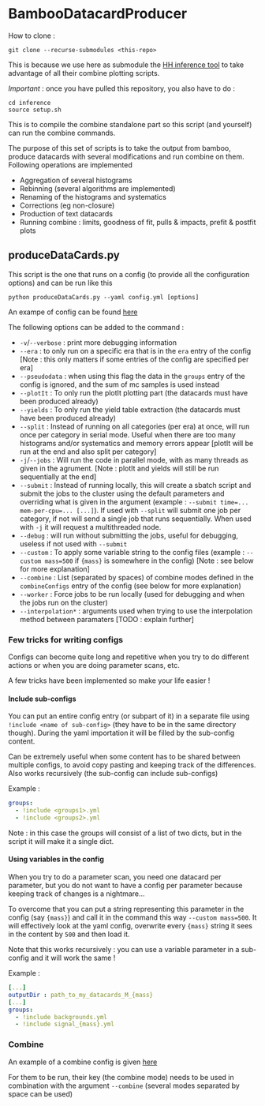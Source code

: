 # BambooDatacardProducer

How to clone : 
```
git clone --recurse-submodules <this-repo>
```
This is because we use here as submodule the [HH inference tool](https://gitlab.cern.ch/hh/tools/inference/) to take advantage of all their combine plotting scripts.

*Important* : once you have pulled this repository, you also have to do : 
```
cd inference
source setup.sh
``` 
This is to compile the combine standalone part so this script (and yourself) can run the combine commands.

The purpose of this set of scripts is to take the output from bamboo, produce datacards with several modifications and run combine on them.
Following operations are implemented
- Aggregation of several histograms
- Rebinning (several algorithms are implemented)
- Renaming of the histograms and systematics
- Corrections (eg non-closure)
- Production of text datacards
- Running combine : limits, goodness of fit, pulls & impacts, prefit & postfit plots

## produceDataCards.py ##

This script is the one that runs on a config (to provide all the configuration options) and can be run like this 
```
python produceDataCards.py --yaml config.yml [options]
```
An exampe of config can be found [here](config/datacard_example.yml)

The following options can be added to the command : 
- `-v`/`--verbose` : print more debugging information
- `--era` : to only run on a specific era that is in the `era` entry of the config 
   [Note : this only matters if some entries of the config are specified per era]
- `--pseudodata` : when using this flag the data in the `groups` entry of the config is ignored, and the sum of mc samples is used instead
- `--plotIt` : To only run the plotIt plotting part (the datacards must have been produced already)
- `--yields` : To only run the yield table extraction (the datacards must have been produced already)
- `--split` : Instead of running on all categories (per era) at once, will run once per category in serial mode. Useful when there are too many histograms and/or systematics and memory errors appear [plotIt will be run at the end and also split per category]
- `-j`/`--jobs` : Will run the code in parallel mode, with as many threads as given in the agrument. [Note : plotIt and yields will still be run sequentially at the end]
- `--submit` : Instead of running locally, this will create a sbatch script and submit the jobs to the cluster using the default parameters and overriding what is given in the argument (example : `--submit time=...  mem-per-cpu=... [...]`). If used with `--split` will submit one job per category, if not will send a single job that runs sequentially. When used with `-j` it will request a multithreaded node.
- `--debug` : will run without submitting the jobs, useful for debugging, useless if not used with `--submit`
- `--custom` : To apply some variable string to the config files (example : `--custom mass=500` if `{mass}` is somewhere in the config) [Note : see below for more explanation]
- `--combine` : List (separated by spaces) of combine modes defined in the `combineConfigs` entry of the config (see below for more explanation)
- `--worker` : Force jobs to be run locally (used for debugging and when the jobs run on the cluster)
- `--interpolation*` : arguments used when trying to use the interpolation method between paramaters [TODO : explain further]

### Few tricks for writing configs 

Configs can become quite long and repetitive when you try to do different actions or when you are doing parameter scans, etc.

A few tricks have been implemented so make your life easier !

#### Include sub-configs 
You can put an entire config entry (or subpart of it) in a separate file using `!include <name of sub-config>` (they have to be in the same directory though). During the yaml importation it will be filled by the sub-config content.

Can be extremely useful when some content has to be shared between multiple configs, to avoid copy pasting and keeping track of the differences. Also works recursively (the sub-config can include sub-configs)

Example : 
```yaml
groups:
  - !include <groups1>.yml
  - !include <groups2>.yml
```
Note : in this case the groups will consist of a list of two dicts, but in the script it will make it a single dict.

#### Using variables in the config
When you try to do a parameter scan, you need one datacard per parameter, but you do not want to have a config per parameter because keeping track of changes is a nightmare...

To overcome that you can put a string representing this parameter in the config (say `{mass}`) and call it in the command this way `--custom mass=500`. It will effectively look at the yaml config, overwrite every `{mass}` string it sees in the content by `500` and then load it.

Note that this works recursively : you can use a variable parameter in a sub-config and it will work the same !

Example : 
```yaml
[...] 
outputDir : path_to_my_datacards_M_{mass}
[...]
groups:
  - !include backgrounds.yml
  - !include signal_{mass}.yml
```


### Combine 

An example of a combine config is given [here](config/combine_example.yml)

For them to be run, their key (the combine mode) needs to be used in combination with the argument `--combine` (several modes separated by space can be used)
